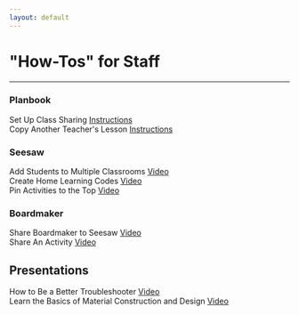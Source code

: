 ```yaml
---
layout: default
---
```

# "How-Tos" for Staff
---

### Planbook
Set Up Class Sharing [Instructions](../pages/Planbook/ClassShare.html)  
Copy Another Teacher's Lesson [Instructions](../pages/Planbook/CopyLesson.html)

### Seesaw
Add Students to Multiple Classrooms [Video](https://youtu.be/ox9xjcpPJ4M)  
Create Home Learning Codes [Video](https://youtu.be/dm8S3X5PDG4)  
Pin Activities to the Top [Video](https://youtu.be/T_PUGhaS1tY)

### Boardmaker
Share Boardmaker to Seesaw [Video](https://youtu.be/dxH49z9wza0)  
Share An Activity [Video](https://youtu.be/pl9yPZOrxyI)


## Presentations
How to Be a Better Troubleshooter [Video](https://youtu.be/hSEcb6cYW90)  
Learn the Basics of Material Construction and Design [Video](https://youtu.be/ttyEVTgCcQg)

